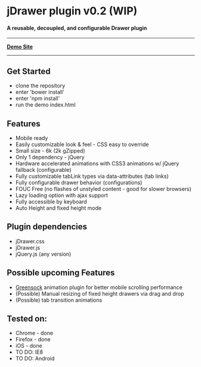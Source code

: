 # jDrawer plugin v0.2 (WIP)&nbsp;

#### A reusable, decoupled, and configurable Drawer plugin
---
**[Demo Site](http://josephjung.co.nf/projects/jDrawer/)** 

---

## Get Started

 - clone the repository
 - enter 'bower install'
 - enter 'npm install'
 - run the demo index.html

## Features
            
- Mobile ready
- Easily customizable look & feel - CSS easy to override
- Small size - 6k (2k gZipped)
- Only 1 dependency - jQuery
- Hardware accelerated animations with CSS3 animations w/ jQuery fallback (configurable)
- Fully customizable tabLink types via data-attributes (tab links)
- Fully configurable drawer behavior (configurations) 
- FOUC Free (no flashes of unstyled content - good for slower browsers)
- Lazy loading option with ajax support
- Fully accessible by keyboard
- Auto Height and fixed height mode

## Plugin dependencies
- jDrawer.css 
- jDrawer.js 
- jQuery.js (any version)

## Possible upcoming Features 
    
- [Greensock](http://www.greensock.com/http://www.greensock.com/) animation plugin for better mobile scrolling performance 
- (Possible) Manual resizing of fixed height drawers via drag and drop
- (Possible) tab transition animations

## Tested on:
- Chrome - done
- Firefox - done
- iOS - done
- TO DO: IE8
- TO DO: Android
           





